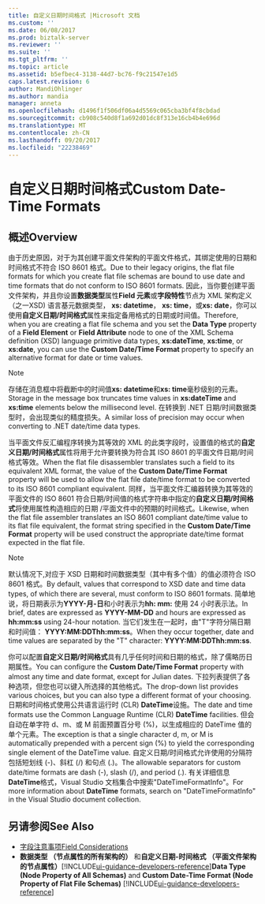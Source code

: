 ```yaml
---
title: 自定义日期时间格式 |Microsoft 文档
ms.custom: ''
ms.date: 06/08/2017
ms.prod: biztalk-server
ms.reviewer: ''
ms.suite: ''
ms.tgt_pltfrm: ''
ms.topic: article
ms.assetid: b5efbec4-3138-44d7-bc76-f9c21547e1d5
caps.latest.revision: 6
author: MandiOhlinger
ms.author: mandia
manager: anneta
ms.openlocfilehash: d1496f1f506df06a4d5569c065cba3bf4f8cbdad
ms.sourcegitcommit: cb908c540d8f1a692d01dc8f313e16cb4b4e696d
ms.translationtype: MT
ms.contentlocale: zh-CN
ms.lasthandoff: 09/20/2017
ms.locfileid: "22238469"
---
```

# <a name="custom-date-time-formats"></a><span data-ttu-id="33b88-102">自定义日期时间格式</span><span class="sxs-lookup"><span data-stu-id="33b88-102">Custom Date-Time Formats</span></span>

## <a name="overview"></a><span data-ttu-id="33b88-103">概述</span><span class="sxs-lookup"><span data-stu-id="33b88-103">Overview</span></span>
<span data-ttu-id="33b88-104">由于历史原因，对于为其创建平面文件架构的平面文件格式，其绑定使用的日期和时间格式不符合 ISO 8601 格式。</span><span class="sxs-lookup"><span data-stu-id="33b88-104">Due to their legacy origins, the flat file formats for which you create flat file schemas are bound to use date and time formats that do not conform to ISO 8601 formats.</span></span> <span data-ttu-id="33b88-105">因此，当你要创建平面文件架构，并且你设置**数据类型**属性**Field 元素**或**字段特性**节点为 XML 架构定义 （之一XSD) 语言基元数据类型， **xs: datetime**， **xs: time**，或**xs: date**，你可以使用**自定义日期/时间格式**属性来指定备用格式的日期或时间值。</span><span class="sxs-lookup"><span data-stu-id="33b88-105">Therefore, when you are creating a flat file schema and you set the **Data Type** property of a **Field Element** or **Field Attribute** node to one of the XML Schema definition (XSD) language primitive data types, **xs:dateTime**, **xs:time**, or **xs:date**, you can use the **Custom Date/Time Format** property to specify an alternative format for date or time values.</span></span>  
  
> [!NOTE]
>  <span data-ttu-id="33b88-106">存储在消息框中将截断中的时间值**xs: datetime**和**xs: time**毫秒级别的元素。</span><span class="sxs-lookup"><span data-stu-id="33b88-106">Storage in the message box truncates time values in **xs:dateTime** and **xs:time** elements below the millisecond level.</span></span> <span data-ttu-id="33b88-107">在转换到 .NET 日期/时间数据类型时，会出现类似的精度损失。</span><span class="sxs-lookup"><span data-stu-id="33b88-107">A similar loss of precision may occur when converting to .NET date/time data types.</span></span>  
  
 <span data-ttu-id="33b88-108">当平面文件反汇编程序转换为其等效的 XML 的此类字段时，设置值的格式的**自定义日期/时间格式**属性将用于允许要转换为符合其 ISO 8601 的平面文件日期/时间格式等效。</span><span class="sxs-lookup"><span data-stu-id="33b88-108">When the flat file disassembler translates such a field to its equivalent XML format, the value of the **Custom Date/Time Format** property will be used to allow the flat file date/time format to be converted to its ISO 8601 compliant equivalent.</span></span> <span data-ttu-id="33b88-109">同样，当平面文件汇编器转换为其等效的平面文件的 ISO 8601 符合日期/时间值的格式字符串中指定的**自定义日期/时间格式**将使用属性构造相应的日期 /平面文件中的预期的时间格式。</span><span class="sxs-lookup"><span data-stu-id="33b88-109">Likewise, when the flat file assembler translates an ISO 8601 compliant date/time value to its flat file equivalent, the format string specified in the **Custom Date/Time Format** property will be used construct the appropriate date/time format expected in the flat file.</span></span>  
  
> [!NOTE]
>  <span data-ttu-id="33b88-110">默认情况下,对应于 XSD 日期和时间数据类型（其中有多个值）的值必须符合 ISO 8601 格式。</span><span class="sxs-lookup"><span data-stu-id="33b88-110">By default, values that correspond to XSD date and time data types, of which there are several, must conform to ISO 8601 formats.</span></span> <span data-ttu-id="33b88-111">简单地说，将日期表示为**YYYY-月-日**和小时表示为**hh: mm:** 使用 24 小时表示法。</span><span class="sxs-lookup"><span data-stu-id="33b88-111">In brief, dates are expressed as **YYYY-MM-DD** and hours are expressed as **hh:mm:ss** using 24-hour notation.</span></span> <span data-ttu-id="33b88-112">当它们发生在一起时，由"T"字符分隔日期和时间值： **YYYY:MM:DDThh:mm:ss**。</span><span class="sxs-lookup"><span data-stu-id="33b88-112">When they occur together, date and time values are separated by the "T" character: **YYYY:MM:DDThh:mm:ss**.</span></span>  
  
 <span data-ttu-id="33b88-113">你可以配置**自定义日期/时间格式**具有几乎任何时间和日期的格式，除了儒略历日期属性。</span><span class="sxs-lookup"><span data-stu-id="33b88-113">You can configure the **Custom Date/Time Format** property with almost any time and date format, except for Julian dates.</span></span> <span data-ttu-id="33b88-114">下拉列表提供了各种选项，但您也可以键入所选择的其他格式。</span><span class="sxs-lookup"><span data-stu-id="33b88-114">The drop-down list provides various choices, but you can also type a different format of your choosing.</span></span> <span data-ttu-id="33b88-115">日期和时间格式使用公共语言运行时 (CLR) **DateTime**设施。</span><span class="sxs-lookup"><span data-stu-id="33b88-115">The date and time formats use the Common Language Runtime (CLR) **DateTime** facilities.</span></span> <span data-ttu-id="33b88-116">但会自动在单字符 d、m、或 M 前面预置百分号 (%)，以生成相应的 DateTime 值的单个元素。</span><span class="sxs-lookup"><span data-stu-id="33b88-116">The exception is that a single character d, m, or M is automatically prepended with a percent sign (%) to yield the corresponding single element of the DateTime value.</span></span> <span data-ttu-id="33b88-117">自定义日期/时间格式允许使用的分隔符包括短划线 (-)、斜杠 (/) 和句点 (.)。</span><span class="sxs-lookup"><span data-stu-id="33b88-117">The allowable separators for custom date/time formats are dash (-), slash (/), and period (.).</span></span> <span data-ttu-id="33b88-118">有关详细信息**DateTime**格式，Visual Studio 文档集合中搜索"DateTimeFormatInfo"。</span><span class="sxs-lookup"><span data-stu-id="33b88-118">For more information about **DateTime** formats, search on "DateTimeFormatInfo" in the Visual Studio document collection.</span></span>  
  
## <a name="see-also"></a><span data-ttu-id="33b88-119">另请参阅</span><span class="sxs-lookup"><span data-stu-id="33b88-119">See Also</span></span>  
-  [<span data-ttu-id="33b88-120">字段注意事项</span><span class="sxs-lookup"><span data-stu-id="33b88-120">Field Considerations</span></span>](../core/field-considerations.md)   
-  <span data-ttu-id="33b88-121">**数据类型 （节点属性的所有架构的）** 和**自定义日期-时间格式 （平面文件架构的节点属性）**[!INCLUDE[ui-guidance-developers-reference](../includes/ui-guidance-developers-reference.md)]</span><span class="sxs-lookup"><span data-stu-id="33b88-121">**Data Type (Node Property of All Schemas)** and **Custom Date-Time Format (Node Property of Flat File Schemas)** [!INCLUDE[ui-guidance-developers-reference](../includes/ui-guidance-developers-reference.md)]</span></span>